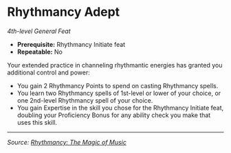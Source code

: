 # Rhythmancy Adept

_4th-level General Feat_

- **Prerequisite:** Rhythmancy Initiate feat
- **Repeatable:** No

Your extended practice in channeling rhythmantic energies has granted you additional control and power:

- You gain 2 Rhythmancy Points to spend on casting Rhythmancy spells.
- You learn two Rhythmancy spells of 1st-level or lower of your choice, or one 2nd-level Rhythmancy spell of your choice.
- You gain Expertise in the skill you chose for the Rhythmancy Initiate feat, doubling your Proficiency Bonus for any ability check you make that uses this skill.

---

_Source: [Rhythmancy: The Magic of Music](https://github.com/mpanighetti/dnd5e-rhythmancy)_
